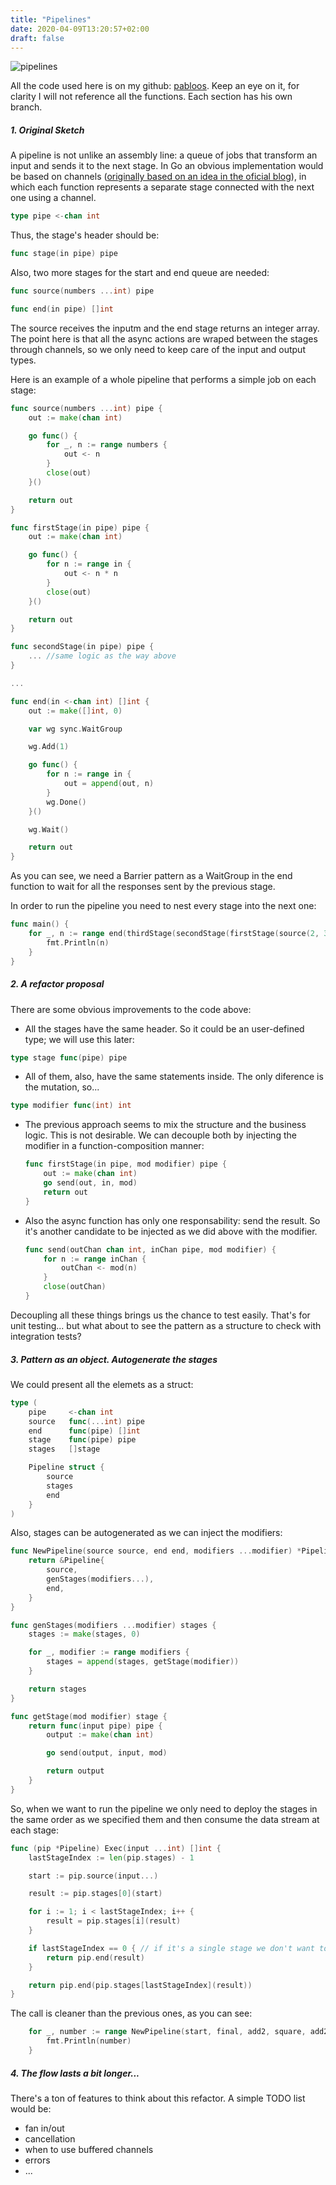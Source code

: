 ```yaml
---
title: "Pipelines"
date: 2020-04-09T13:20:57+02:00
draft: false
---
```


![pipelines](/pipelines.png)

All the code used here is on my github: [pabloos](https://github.com/pabloos/my-go-pipeline-pattern). Keep an eye on it, for clarity I will not reference all the functions. Each section has his own branch.

##### 1. Original Sketch

A pipeline is not unlike an assembly line: a queue of jobs that transform an input and sends it to the next stage. In Go an obvious implementation would be based on channels ([originally based on an idea in the oficial blog](https://blog.golang.org/pipelines)), in which each function represents a separate stage connected with the next one using a channel.

```go
type pipe <-chan int
```

Thus, the stage's header should be:

```go
func stage(in pipe) pipe
```

Also, two more stages for the start and end queue are needed:

```go
func source(numbers ...int) pipe
```

```go
func end(in pipe) []int
```

The source receives the inputm and the end stage returns an integer array. The point here is that all the async actions are wraped between the stages through channels, so we only need to keep care of the input and output types.

Here is an example of a whole pipeline that performs a simple job on each stage:

```go
func source(numbers ...int) pipe {
    out := make(chan int)

    go func() {
        for _, n := range numbers {
            out <- n
        }
        close(out)
    }()

    return out
}

func firstStage(in pipe) pipe {
    out := make(chan int)

    go func() {
        for n := range in {
            out <- n * n
        }
        close(out)
    }()

    return out
}

func secondStage(in pipe) pipe {
    ... //same logic as the way above
}

...

func end(in <-chan int) []int {
    out := make([]int, 0)

    var wg sync.WaitGroup

    wg.Add(1)

    go func() {
        for n := range in {
            out = append(out, n)
        }
        wg.Done()
    }()

    wg.Wait()

    return out
}
```

As you can see, we need a Barrier pattern as a WaitGroup in the end function to wait for all the responses sent by the previous stage.

In order to run the pipeline you need to nest every stage into the next one:

```go
func main() {
    for _, n := range end(thirdStage(secondStage(firstStage(source(2, 3, 2, 34))))) {
        fmt.Println(n)
    }
}
```

##### 2. A refactor proposal

There are some obvious improvements to the code above:

- All the stages have the same header. So it could be an user-defined type; we will use this later:

```go
type stage func(pipe) pipe
```

- All of them, also, have the same statements inside. The only diference is the mutation, so...

```go
type modifier func(int) int
```

- The previous approach seems to mix the structure and the business logic. This is not desirable. We can decouple both by injecting the modifier in a function-composition manner:

  ```go
  func firstStage(in pipe, mod modifier) pipe {
      out := make(chan int)
      go send(out, in, mod)
      return out
  }
  ```

- Also the async function has only one responsability: send the result. So it's another candidate to be injected as we did above with the modifier.

  ```go
  func send(outChan chan int, inChan pipe, mod modifier) {
      for n := range inChan {
          outChan <- mod(n)
      }
      close(outChan)
  }
  ```

Decoupling all these things brings us the chance to test easily. That's for unit testing... but what about to see the pattern as a structure to check with integration tests?

##### 3. Pattern as an object. Autogenerate the stages

We could present all the elemets as a struct:

```go
type (
    pipe     <-chan int
    source   func(...int) pipe
    end      func(pipe) []int
    stage    func(pipe) pipe
    stages   []stage

    Pipeline struct {
        source
        stages
        end
    }
)
```

Also, stages can be autogenerated as we can inject the modifiers:

```go
func NewPipeline(source source, end end, modifiers ...modifier) *Pipeline {
    return &Pipeline{
        source,
        genStages(modifiers...),
        end,
    }
}

func genStages(modifiers ...modifier) stages {
    stages := make(stages, 0)

    for _, modifier := range modifiers {
        stages = append(stages, getStage(modifier))
    }

    return stages
}

func getStage(mod modifier) stage {
    return func(input pipe) pipe {
        output := make(chan int)

        go send(output, input, mod)

        return output
    }
}
```

So, when we want to run the pipeline we only need to deploy the stages in the same order as we specified them and then consume the data stream at each stage:

```go
func (pip *Pipeline) Exec(input ...int) []int {
    lastStageIndex := len(pip.stages) - 1

    start := pip.source(input...)

    result := pip.stages[0](start)

    for i := 1; i < lastStageIndex; i++ {
        result = pip.stages[i](result)
    }

    if lastStageIndex == 0 { // if it's a single stage we don't want to remake the last stage (as it's also the first again)
        return pip.end(result)
    }

    return pip.end(pip.stages[lastStageIndex](result))
}
```

The call is cleaner than the previous ones, as you can see:

```go
    for _, number := range NewPipeline(start, final, add2, square, add2).Exec(1, 2, 3, 4, 5) {
        fmt.Println(number)
    }
```

##### 4. The flow lasts a bit longer...

There's a ton of features to think about this refactor. A simple TODO list would be:

- fan in/out
- cancellation
- when to use buffered channels
- errors
- ...
